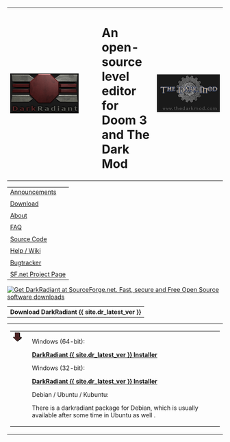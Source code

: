 <div id="header">
	<table cellspacing="0" cellpadding="0" border="0" width="100%">
		<tr>
			<td width="200"><a href="index.html"><img src="images/logo_darkgrey.gif" alt="" width="160" height="93" border="0" /></a></td>
		    <td valign="bottom"><h1>An open-source level editor for Doom 3 and The Dark Mod</h1></td>
	      <td width="150" align="right"><a href="http://www.thedarkmod.com" target="_blank"><img src="images/thedarkmod.gif" alt="" width="147" height="88" border="0" /></a></td>
		</tr>
	</table>
</div>
<div id="toc"><table cellspacing="0" id="toctable">
		<tr>
			<td><a href="index.html">Announcements</a></td>
		</tr>
		<tr class="spacer"><td></td></tr>
		<tr>
			<td><a href="download.html">Download</a></td>
		</tr>
		<tr class="spacer"><td></td></tr>
		<tr>
			<td><a href="about.html">About</a></td>
		</tr>
		<tr class="spacer"><td></td></tr>
		<tr>
          <td><a href="faq.html">FAQ</a></td>
	    </tr>
		<tr class="spacer"><td></td></tr>
		<tr>
          <td><a href="source.html">Source Code</a></td>
	    </tr>
		<tr class="spacer"><td></td></tr>
		<tr>
			<td><a href="wiki.html">Help / Wiki</a></td>
		</tr>
		<tr class="spacer"><td></td></tr>
		<tr>
			<td><a href="bugtracker.html">Bugtracker</a></td>
		</tr>
		<tr class="spacer"><td></td></tr>
		<tr>
		  <td><a target="_blank" href="http://sourceforge.net/projects/darkradiant/">SF.net Project Page</a></td>
    </tr>
	</table>
	<div id="sfbacklink"><a href="http://sourceforge.net/projects/darkradiant"><img src="http://sflogo.sourceforge.net/sflogo.php?group_id=161727&type=11" width="120" height="30" border="0" alt="Get DarkRadiant at SourceForge.net. Fast, secure and Free Open Source software downloads" /></a></div>
</div>
<div id="latest">
<table cellspacing="0" cellpadding="0" class="sidebarheader">
		<tr>
			<th>Download DarkRadiant {{ site.dr_latest_ver }}</th>
		</tr>
  </table>
	<table cellspacing="0" cellpadding="0" class="sidebarcontent">
		<tr>
			<td class="main"><table width="100%" border="0" cellspacing="0" cellpadding="0">
              <tr>
                <td width="30" valign="top"><img src="images/arrow_download.gif" alt="Download latest release" width="20" height="23" /></td>
                <td valign="top">
			    <p>Windows (64-bit):</p>
                  <p><strong><a href="https://github.com/codereader/DarkRadiant/releases/download/{{ site.dr_latest_ver }}/darkradiant-{{ site.dr_latest_ver }}-x64.exe">DarkRadiant {{ site.dr_latest_ver }} Installer</a><br /></strong>
                <p>Windows (32-bit):</p>
                  <p><strong><a href="https://github.com/codereader/DarkRadiant/releases/download/{{ site.dr_latest_ver }}/darkradiant-{{ site.dr_latest_ver }}-x86.exe">DarkRadiant {{ site.dr_latest_ver }} Installer</a><br />
                  </strong>
                  <p>Debian / Ubuntu / Kubuntu: </p>
                  <p>There is a darkradiant package for Debian, which is usually available after some time in Ubuntu as well .</p></td>
              </tr>
            </table>
		    </td>
		</tr>
	</table>
</div>
